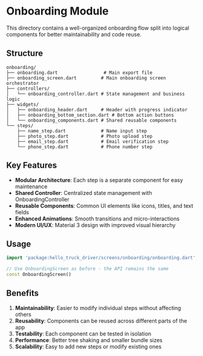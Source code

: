 # Onboarding Module

This directory contains a well-organized onboarding flow split into logical components for better maintainability and code reuse.

## Structure

```
onboarding/
├── onboarding.dart                 # Main export file
├── onboarding_screen.dart         # Main onboarding screen orchestrator
├── controllers/
│   └── onboarding_controller.dart # State management and business logic
├── widgets/
│   ├── onboarding_header.dart     # Header with progress indicator
│   ├── onboarding_bottom_section.dart # Bottom action buttons
│   └── onboarding_components.dart # Shared reusable components
└── steps/
    ├── name_step.dart             # Name input step
    ├── photo_step.dart            # Photo upload step
    ├── email_step.dart            # Email verification step
    └── phone_step.dart            # Phone number step
```

## Key Features

- **Modular Architecture**: Each step is a separate component for easy maintenance
- **Shared Controller**: Centralized state management with OnboardingController
- **Reusable Components**: Common UI elements like icons, titles, and text fields
- **Enhanced Animations**: Smooth transitions and micro-interactions
- **Modern UI/UX**: Material 3 design with improved visual hierarchy

## Usage

```dart
import 'package:hello_truck_driver/screens/onboarding/onboarding.dart';

// Use OnboardingScreen as before - the API remains the same
const OnboardingScreen()
```

## Benefits

1. **Maintainability**: Easier to modify individual steps without affecting others
2. **Reusability**: Components can be reused across different parts of the app
3. **Testability**: Each component can be tested in isolation
4. **Performance**: Better tree shaking and smaller bundle sizes
5. **Scalability**: Easy to add new steps or modify existing ones